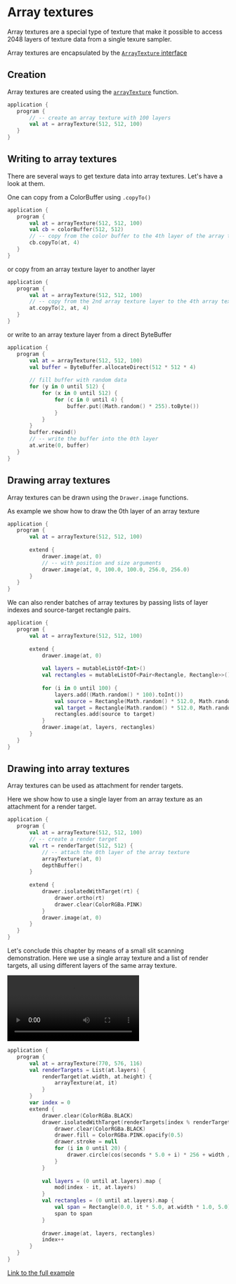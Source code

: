  
 # Array textures 
 
 Array textures are a special type of texture that make it possible to access 2048 layers of texture data from a single texure sampler. 
 
 Array textures are encapsulated by the [`ArrayTexture` interface](https://api.openrndr.org/org.openrndr.draw/-array-texture/index.html) 
 
 ## Creation 
 
 Array textures are created using the [`arrayTexture`](https://api.openrndr.org/org.openrndr.draw/array-texture.html) function. 
 
 ```kotlin
application {
    program {
        // -- create an array texture with 100 layers
        val at = arrayTexture(512, 512, 100)
    }
}
``` 
 
 ## Writing to array textures 
 
 There are several ways to get texture data into array textures. Let's have a look at them. 
 
 One can copy from a ColorBuffer using `.copyTo()` 
 
 ```kotlin
application {
    program {
        val at = arrayTexture(512, 512, 100)
        val cb = colorBuffer(512, 512)
        // -- copy from the color buffer to the 4th layer of the array texture
        cb.copyTo(at, 4)
    }
}
``` 
 
 or copy from an array texture layer to another layer 
 
 ```kotlin
application {
    program {
        val at = arrayTexture(512, 512, 100)
        // -- copy from the 2nd array texture layer to the 4th array texture layer
        at.copyTo(2, at, 4)
    }
}
``` 
 
 or write to an array texture layer from a direct ByteBuffer 
 
 ```kotlin
application {
    program {
        val at = arrayTexture(512, 512, 100)
        val buffer = ByteBuffer.allocateDirect(512 * 512 * 4)
        
        // fill buffer with random data
        for (y in 0 until 512) {
            for (x in 0 until 512) {
                for (c in 0 until 4) {
                    buffer.put((Math.random() * 255).toByte())
                }
            }
        }
        buffer.rewind()
        // -- write the buffer into the 0th layer
        at.write(0, buffer)
    }
}
``` 
 
 ## Drawing array textures 
 
 Array textures can be drawn using the `Drawer.image` functions. 
 
 As example we show how to draw the 0th layer of an array texture 
 
 ```kotlin
application {
    program {
        val at = arrayTexture(512, 512, 100)
        
        extend {
            drawer.image(at, 0)
            // -- with position and size arguments
            drawer.image(at, 0, 100.0, 100.0, 256.0, 256.0)
        }
    }
}
``` 
 
 We can also render batches of array textures by passing lists of layer indexes and source-target rectangle pairs. 
 
 ```kotlin
application {
    program {
        val at = arrayTexture(512, 512, 100)
        
        extend {
            drawer.image(at, 0)
            
            val layers = mutableListOf<Int>()
            val rectangles = mutableListOf<Pair<Rectangle, Rectangle>>()
            
            for (i in 0 until 100) {
                layers.add((Math.random() * 100).toInt())
                val source = Rectangle(Math.random() * 512.0, Math.random() * 512.0, Math.random() * 512.0, Math.random() * 512.0)
                val target = Rectangle(Math.random() * 512.0, Math.random() * 512.0, Math.random() * 512.0, Math.random() * 512.0)
                rectangles.add(source to target)
            }
            drawer.image(at, layers, rectangles)
        }
    }
}
``` 
 
 ## Drawing into array textures 
 
 Array textures can be used as attachment for render targets. 
 
 Here we show how to use a single layer from an array texture as an attachment for a render target. 
 
 ```kotlin
application {
    program {
        val at = arrayTexture(512, 512, 100)
        // -- create a render target
        val rt = renderTarget(512, 512) {
            // -- attach the 0th layer of the array texture
            arrayTexture(at, 0)
            depthBuffer()
        }
        
        extend {
            drawer.isolatedWithTarget(rt) {
                drawer.ortho(rt)
                drawer.clear(ColorRGBa.PINK)
            }
            drawer.image(at, 0)
        }
    }
}
``` 
 
 Let's conclude this chapter by means of a small slit scanning demonstration. Here we use a single array 
texture and a list of render targets, all using different layers of the same array texture. 
 
 <video controls>
    <source src="media/array-texture-001.mp4" type="video/mp4"></source>
</video>
 
 
 ```kotlin
application {
    program {
        val at = arrayTexture(770, 576, 116)
        val renderTargets = List(at.layers) {
            renderTarget(at.width, at.height) {
                arrayTexture(at, it)
            }
        }
        var index = 0
        extend {
            drawer.clear(ColorRGBa.BLACK)
            drawer.isolatedWithTarget(renderTargets[index % renderTargets.size]) {
                drawer.clear(ColorRGBa.BLACK)
                drawer.fill = ColorRGBa.PINK.opacify(0.5)
                drawer.stroke = null
                for (i in 0 until 20) {
                    drawer.circle(cos(seconds * 5.0 + i) * 256 + width / 2.0, sin(i + seconds * 6.32) * 256 + height / 2.0, 100.0)
                }
            }
            
            val layers = (0 until at.layers).map {
                mod(index - it, at.layers)
            }
            val rectangles = (0 until at.layers).map {
                val span = Rectangle(0.0, it * 5.0, at.width * 1.0, 5.0)
                span to span
            }
            
            drawer.image(at, layers, rectangles)
            index++
        }
    }
}
``` 
 
 [Link to the full example](https://github.com/openrndr/openrndr-examples/blob/master/src/main/kotlin/examples/06_Advanced_drawing/C07_Array_textures000.kt) 

